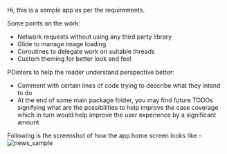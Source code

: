 Hi, this is a sample app as per the requirements. 

Some points on the work:
- Network requests without using any third party library
- Glide to manage image loading
- Coroutines to delegate work on suitable threads
- Custom theming for better look and feel

POinters to help the reader understand perspective better:
- Comment with certain lines of code trying to describe what they intend to do
- At the end of some main package folder, you may find future TODOs signifying what are the possibilities
  to help improve the case coverage which in turn would help improve the user experience by a significant amount

Following is the screenshot of how the app home screen looks like - 
![news_sample](https://github.com/dhananjaydy/tech-news/assets/145760056/22e3efab-39d7-45b4-bab5-80ae81336bf3)
